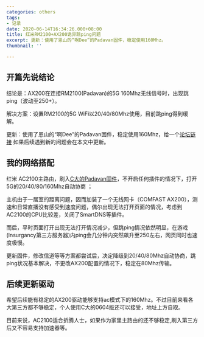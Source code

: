 ```yaml
---
categories: others
tags:
- 记录
date: 2020-06-14T16:34:26.000+08:00
title: 红米RM2100+AX200诡异跳ping问题
excerpt: 更新：使用了恩山的“啊Dee”的Padavan固件，稳定使用160Mhz。
thumbnail: ''

---
```

## 开篇先说结论

结论是：AX200在连接RM2100(Padavan)的5G 160Mhz无线信号时，出现跳ping（波动至250+）。

解决方案：设置RM2100的5G WiFi以20/40/80Mhz使用，目前跳ping得到缓解。

更新：使用了恩山的“啊Dee”的Padavan固件，稳定使用160Mhz，给一个[论坛链接](https://www.right.com.cn/forum/thread-4033492-1-1.html) 如果后续遇到新的问题会在本文中更新。

## 我的网络搭配

红米 AC2100主路由，刷入[C大的Padavan固件](https://github.com/chongshengB/rt-n56u/releases)，不开启任何插件的情况下，打开5G的20/40/80/160Mhz自动协商 ；

主机由于一居室的距离问题，因而加装了一个无线网卡（COMFAST AX200），测速和日常直播没有感受到速度问题，偶尔出现无法打开页面的情况，考虑到AC2100的CPU比较差，关闭了SmartDNS等插件。

而后，平时页面打开出现无法打开情况减少，但跳ping情况依然明显，在游戏(Insurgancy第三方服务器)内ping会几分钟内突然飙升至250左右，网页同时也速度极慢。

更新固件，修改信道等等方案都尝试后，决定降级到20/40/80Mhz自动协商，跳ping状况基本解决，不更改AX200配置的情况下，稳定在80Mhz传输。

## 后续更新驱动

希望后续能有稳定的AX200驱动能够支持ac模式下的160Mhz。不过目前来看各大第三方都不够稳定，个人使用C大的0604版还可以接受，地址上方自取。

目前来说，AC2100适合折腾人士，如果作为家里主路由的还不够稳定,刷入第三方后又不容易支持加速器等。
